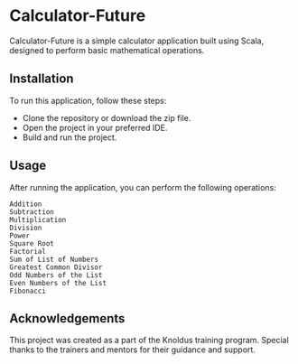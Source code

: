# Calculator-Future

Calculator-Future is a simple calculator application built using Scala, designed to perform basic mathematical operations.

## Installation

To run this application, follow these steps:

* Clone the repository or download the zip file.
* Open the project in your preferred IDE.
* Build and run the project.

## Usage

After running the application, you can perform the following operations:

    Addition
    Subtraction
    Multiplication
    Division
    Power 
    Square Root
    Factorial
    Sum of List of Numbers
    Greatest Common Divisor
    Odd Numbers of the List
    Even Numbers of the List
    Fibonacci
    

## Acknowledgements

This project was created as a part of the Knoldus training program. Special thanks to the trainers and mentors for their guidance and support.
